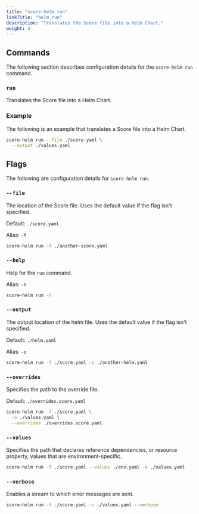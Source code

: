 ```yaml
---
title: "score-helm run"
linkTitle: "helm run"
description: "Translates the Score file into a Helm Chart."
weight: 4
---
```


## Commands

The following section describes configuration details for the `score-helm run` command.

### `run`

Translates the Score file into a Helm Chart.

### Example

The following is an example that translates a Score file into a Helm Chart.

```bash
score-helm run --file ./score.yaml \
  --output ./values.yaml
```

## Flags

The following are configuration details for `score-helm run`.

### `--file`

The location of the Score file.
Uses the default value if the flag isn't specified.

Default: `./score.yaml`

Alias: `-f`

```bash
score-helm run -f ./another-score.yaml
```

### `--help`

Help for the `run` command.

Alias: `-h`

```bash
score-helm run -h
```

### `--output`

The output location of the helm file.
Uses the default value if the flag isn't specified.

Default: `./helm.yaml`

Alias: `-o`

```bash
score-helm run -f ./score.yaml -o ./another-helm.yaml
```

### `--overrides`

Specifies the path to the override file.

Default: `./overrides.score.yaml`

```bash
score-helm run -f ./score.yaml \
  -o ./values.yaml \
  --overrides ./overrides.score.yaml
```

### `--values`

Specifies the path that declares reference dependencies, or resource property, values that are environment-specific.

```bash
score-helm run -f ./score.yaml --values ./env.yaml -o ./values.yaml
```

### `--verbose`

Enables a stream to which error messages are sent.

```bash
score-helm run -f ./score.yaml -o ./values.yaml --verbose
```
